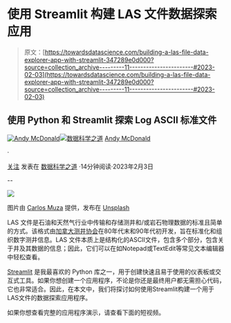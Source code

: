 # 使用 Streamlit 构建 LAS 文件数据探索应用

> 原文：[https://towardsdatascience.com/building-a-las-file-data-explorer-app-with-streamlit-347289e0d000?source=collection_archive---------11-----------------------#2023-02-03](https://towardsdatascience.com/building-a-las-file-data-explorer-app-with-streamlit-347289e0d000?source=collection_archive---------11-----------------------#2023-02-03)

## 使用 Python 和 Streamlit 探索 Log ASCII 标准文件

[](https://andymcdonaldgeo.medium.com/?source=post_page-----347289e0d000--------------------------------)[![Andy McDonald](../Images/df11d647be032aeb3d31852affb33a64.png)](https://andymcdonaldgeo.medium.com/?source=post_page-----347289e0d000--------------------------------)[](https://towardsdatascience.com/?source=post_page-----347289e0d000--------------------------------)[![数据科学之道](../Images/a6ff2676ffcc0c7aad8aaf1d79379785.png)](https://towardsdatascience.com/?source=post_page-----347289e0d000--------------------------------) [Andy McDonald](https://andymcdonaldgeo.medium.com/?source=post_page-----347289e0d000--------------------------------)

·

[关注](https://medium.com/m/signin?actionUrl=https%3A%2F%2Fmedium.com%2F_%2Fsubscribe%2Fuser%2F9c280f85f15c&operation=register&redirect=https%3A%2F%2Ftowardsdatascience.com%2Fbuilding-a-las-file-data-explorer-app-with-streamlit-347289e0d000&user=Andy+McDonald&userId=9c280f85f15c&source=post_page-9c280f85f15c----347289e0d000---------------------post_header-----------) 发表在 [数据科学之道](https://towardsdatascience.com/?source=post_page-----347289e0d000--------------------------------) ·14分钟阅读·2023年2月3日[](https://medium.com/m/signin?actionUrl=https%3A%2F%2Fmedium.com%2F_%2Fvote%2Ftowards-data-science%2F347289e0d000&operation=register&redirect=https%3A%2F%2Ftowardsdatascience.com%2Fbuilding-a-las-file-data-explorer-app-with-streamlit-347289e0d000&user=Andy+McDonald&userId=9c280f85f15c&source=-----347289e0d000---------------------clap_footer-----------)

--

[](https://medium.com/m/signin?actionUrl=https%3A%2F%2Fmedium.com%2F_%2Fbookmark%2Fp%2F347289e0d000&operation=register&redirect=https%3A%2F%2Ftowardsdatascience.com%2Fbuilding-a-las-file-data-explorer-app-with-streamlit-347289e0d000&source=-----347289e0d000---------------------bookmark_footer-----------)![](../Images/c6d1f16ce8d9cc0c63a877d3f82c55e0.png)

图片由 [Carlos Muza](https://unsplash.com/fr/@kmuza?utm_source=medium&utm_medium=referral) 提供，发布在 [Unsplash](https://unsplash.com/?utm_source=medium&utm_medium=referral)

LAS 文件是石油和天然气行业中传输和存储测井和/或岩石物理数据的标准且简单的方式。该格式由[加拿大测井协会](https://www.cwls.org/products/#products-las)在80年代末和90年代初开发，旨在标准化和组织数字测井信息。LAS 文件本质上是结构化的ASCII文件，包含多个部分，包含关于井及其数据的信息；因此，它们可以在如Notepad或TextEdit等常见文本编辑器中轻松查看。

[Streamlit](https://streamlit.io/) 是我最喜欢的 Python 库之一，用于创建快速且易于使用的仪表板或交互式工具。如果你想创建一个应用程序，不论是你还是最终用户都无需担心代码，它也非常适合。因此，在本文中，我们将探讨如何使用Streamlit构建一个用于LAS文件的数据探索应用程序。

如果你想查看完整的应用程序演示，请查看下面的短视频。
